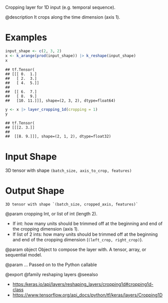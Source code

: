 Cropping layer for 1D input (e.g. temporal sequence).

@description
It crops along the time dimension (axis 1).

# Examples

```r
input_shape <- c(2, 3, 2)
x <- k_arange(prod(input_shape)) |> k_reshape(input_shape)
x
```

```
## tf.Tensor(
## [[[ 0.  1.]
##   [ 2.  3.]
##   [ 4.  5.]]
##
##  [[ 6.  7.]
##   [ 8.  9.]
##   [10. 11.]]], shape=(2, 3, 2), dtype=float64)
```

```r
y <- x |> layer_cropping_1d(cropping = 1)
y
```

```
## tf.Tensor(
## [[[2. 3.]]
##
##  [[8. 9.]]], shape=(2, 1, 2), dtype=float32)
```

# Input Shape
3D tensor with shape `(batch_size, axis_to_crop, features)`

# Output Shape
    3D tensor with shape `(batch_size, cropped_axis, features)`

@param cropping
Int, or list of int (length 2).
- If int: how many units should be trimmed off at the beginning and
  end of the cropping dimension (axis 1).
- If list of 2 ints: how many units should be trimmed off at the
  beginning and end of the cropping dimension
  (`(left_crop, right_crop)`).

@param object
Object to compose the layer with. A tensor, array, or sequential model.

@param ...
Passed on to the Python callable

@export
@family reshaping layers
@seealso
+ <https:/keras.io/api/layers/reshaping_layers/cropping1d#cropping1d-class>
+ <https://www.tensorflow.org/api_docs/python/tf/keras/layers/Cropping1D>
